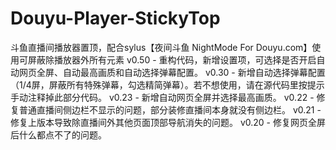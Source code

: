 # Douyu-Player-StickyTop
斗鱼直播间播放器置顶，配合sylus【夜间斗鱼 NightMode For Douyu.com】使用可屏蔽除播放器外所有元素  v0.50 - 重构代码，新增设置项，可选择是否开启自动网页全屏、自动最高画质和自动选择弹幕配置。 v0.30 - 新增自动选择弹幕配置（1/4屏，屏蔽所有特殊弹幕，勾选精简弹幕）。若不想使用，请在源代码里按提示手动注释掉此部分代码。 v0.23 - 新增自动网页全屏并选择最高画质。 v0.22 - 修复普通直播间侧边栏不显示的问题，部分装修直播间本身就没有侧边栏。 v0.21 - 修复上版本导致除直播间外其他页面顶部导航消失的问题。 v0.20 - 修复网页全屏后什么都点不了的问题。
